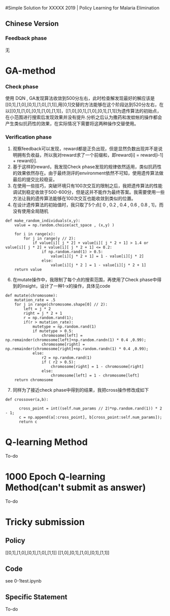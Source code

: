 #Simple Solution for XXXXX 2019 | Policy Learning for Malaria Elimination

## Chinese Version

### Feedback phase 
无

# GA-method
### Check phase
使用 DQN , GA发现算法收敛到500分左右，此时检查解发现最好的解应该是[[0,1],[1,0],[0,1],[1,0],[1,1]],用[0,1]交替的方法能够在这个阶段达到520分左右，在以[[0,1],[1,0],[0,1],[1,0],[1,1]]，[[1,0],[0,1],[1,0],[0,1],[1,1]]为遗传算法的初始点，在小范围进行搜索后发现效果并没有提升.分析之后认为撒药和发蚊帐的操作都会产生类似抗药性的效果，在实际情况下需要将这两种操作交替使用。
 
### Verification phase
1. 观察feedback可以发现，reward都是正负出现，但是显然负数出现并不是说明拥有负收益，所以我对reward求了一个前缀和，即reward[i] = reward[i-1] + reward[i].
2. 基于这样的reward，我发现Check phase发现的规律依然适用，类似抗药性的效果依然存在。由于最终测评的environment依然不可知，使用遗传算法做最后的提交比较稳妥。
3. 在使用一些技巧，突破环境只有100次交互的限制之后，我把遗传算法的性能调试到稳定收敛于500-600分，但是这并不能作为最终答案。我需要使用一些方法让我的遗传算法能够在100次交互也能收敛到类似的位置。
4. 在设计遗传算法的初始值时，我只取了5个点[ 0 , 0.2 , 0.4 , 0.6 , 0.8 , 1]，而没有使用全局随机
```
def make_random_individuals(x,y):
    value = np.random.choice(act_space , (x,y) )
    
    for i in range(x):
        for j in range(y // 2):
            if value[i][ j * 2] + value[i][ j * 2 + 1] > 1.4 or value[i][ j * 2] + value[i][ j * 2 + 1] <= 0.2:
                if np.random.rand(1) > 0.5:
                    value[i][j * 2 + 1] = 1 - value[i][j * 2]
                else:
                    value[i][j * 2 ] = 1 - value[i][j * 2 + 1]
    return value

```
6. 在mutate操作中，我限制了每个点的搜索范围，再使用了Check phase中得到的insight，设计了一种1-x的操作，具体见code
```
def mutate(chromosome):
    mutation_rate = .5
    for j in range(chromosome.shape[0] // 2):
        left = j * 2
        right = j * 2 + 1
        r = np.random.rand(1);
        if(r > mutation_rate):
            mutetype = np.random.rand(1)
            if mutetype > 0.5:
                chromosome[left] = np.remainder(chromosome[left]+np.random.randn(1) * 0.4 ,0.99);
                chromosome[right] = np.remainder(chromosome[right]+np.random.randn(1) * 0.4 ,0.99);
            else:
                r2 = np.random.rand(1) 
                if ( r2 > 0.5):
                    chromosome[right] = 1 - chromosome[right]
                else:
                    chromosome[left] = 1 - chromosome[left]
    return chromosome
```

7. 同样为了接近check phase中得到的结果，我把cross操作修改成如下
```
def crossover(a,b):
     
      cross_point = int((self.num_params // 2)*np.random.rand(1)) * 2 - 1;
      c = np.append(a[:cross_point], b[cross_point:self.num_params]);
      return c
```

# Q-learning Method
To-do

# 1000 Epoch Q-learning Method(can't submit as answer)
To-do

# Tricky submission

## Policy
[[0,1],[1,0],[0,1],[1,0],[1,1]]
[[1,0],[0,1],[1,0],[0,1],[1,1]]

## Code 
see 0-1test.ipynb

## Specific Statement
To-do